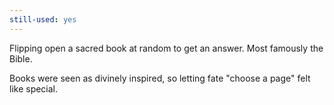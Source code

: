 ```yaml
---
still-used: yes
---
```

Flipping open a sacred book at random to get an answer. Most famously the Bible.

Books were seen as divinely inspired, so letting fate "choose a page" felt like special.